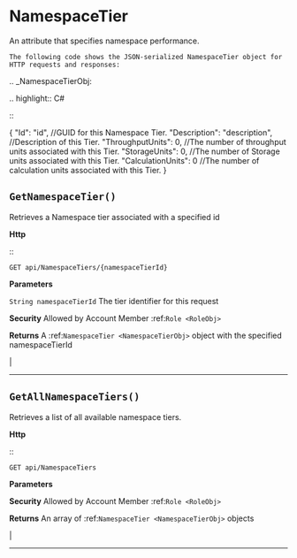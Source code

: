 NamespaceTier
=======================================================

An attribute that specifies namespace performance.

	The following code shows the JSON-serialized NamespaceTier object for HTTP requests and responses:

.. _NamespaceTierObj: 

.. highlight:: C#

::

 {
	"Id": "id",                            //GUID for this Namespace Tier.
	"Description": "description",          //Description of this Tier.
	"ThroughputUnits": 0,                  //The number of throughput units associated with this Tier.
	"StorageUnits": 0,                     //The number of Storage units associated with this Tier.
	"CalculationUnits": 0                  //The number of calculation units associated with this Tier.
 }

``GetNamespaceTier()``
--------------------------------------------------------------------

Retrieves a Namespace tier associated with a specified id

**Http**

::

	GET api/NamespaceTiers/{namespaceTierId}

**Parameters**

``String namespaceTierId``
	The tier identifier for this request

**Security**
	Allowed by Account Member :ref:`Role <RoleObj>`

**Returns**
	A :ref:`NamespaceTier <NamespaceTierObj>` object with the specified namespaceTierId



|

**********************

``GetAllNamespaceTiers()``
--------------------------------------------------------------------

Retrieves a list of all available namespace tiers.

**Http**

::

	GET api/NamespaceTiers

**Parameters**


**Security**
	Allowed by Account Member :ref:`Role <RoleObj>`

**Returns**
	An array of :ref:`NamespaceTier <NamespaceTierObj>` objects



|

**********************


